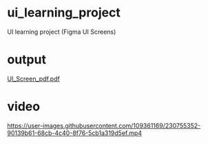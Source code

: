# ui_learning_project
UI learning project (Figma UI Screens)

# output
[UI_Screen_pdf.pdf](https://github.com/DhorajiyaNency07/ui_learning_project/files/10978096/UI_Screen_pdf.pdf)

# video
https://user-images.githubusercontent.com/109361169/230755352-90139b61-68cb-4c40-8f76-5cb1a319d5ef.mp4


